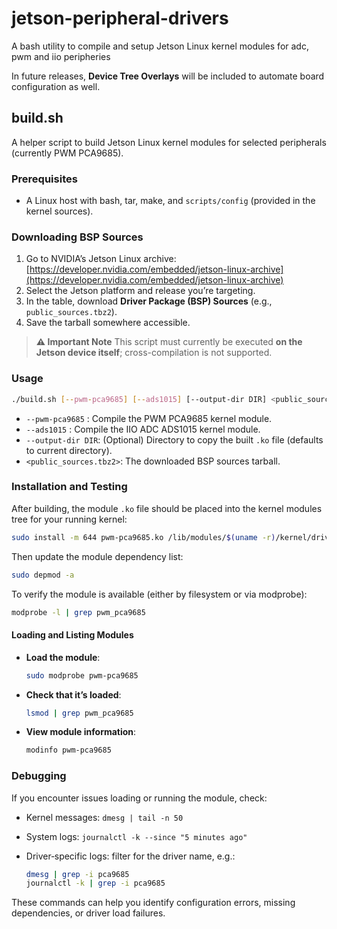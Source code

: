 # jetson-peripheral-drivers
A bash utility to compile and setup Jetson Linux kernel modules for adc, pwm and iio peripheries

In future releases, **Device Tree Overlays** will be included to automate board configuration as well.

## build.sh

A helper script to build Jetson Linux kernel modules for selected peripherals (currently PWM PCA9685).

### Prerequisites

* A Linux host with bash, tar, make, and `scripts/config` (provided in the kernel sources).

### Downloading BSP Sources

1. Go to NVIDIA’s Jetson Linux archive:
   [https://developer.nvidia.com/embedded/jetson-linux-archive](https://developer.nvidia.com/embedded/jetson-linux-archive)
2. Select the Jetson platform and release you’re targeting.
3. In the table, download **Driver Package (BSP) Sources** (e.g., `public_sources.tbz2`).
4. Save the tarball somewhere accessible.

> **⚠️ Important Note**
> This script must currently be executed **on the Jetson device itself**; cross-compilation is not supported.
### Usage

```bash
./build.sh [--pwm-pca9685] [--ads1015] [--output-dir DIR] <public_sources.tbz2>
```

* `--pwm-pca9685` : Compile the PWM PCA9685 kernel module.
* `--ads1015` : Compile the IIO ADC ADS1015 kernel module.
* `--output-dir DIR`: (Optional) Directory to copy the built `.ko` file (defaults to current directory).
* `<public_sources.tbz2>`: The downloaded BSP sources tarball.

### Installation and Testing

After building, the module `.ko` file should be placed into the kernel modules tree for your running kernel:

```bash
sudo install -m 644 pwm-pca9685.ko /lib/modules/$(uname -r)/kernel/drivers/pwm/
```

Then update the module dependency list:

```bash
sudo depmod -a
```

To verify the module is available (either by filesystem or via modprobe):

```bash
modprobe -l | grep pwm_pca9685
```

#### Loading and Listing Modules

* **Load the module**:

  ```bash
  sudo modprobe pwm-pca9685
  ```
* **Check that it’s loaded**:

  ```bash
  lsmod | grep pwm_pca9685
  ```
* **View module information**:

  ```bash
  modinfo pwm-pca9685
  ```

### Debugging

If you encounter issues loading or running the module, check:

* Kernel messages: `dmesg | tail -n 50`
* System logs: `journalctl -k --since "5 minutes ago"`
* Driver‑specific logs: filter for the driver name, e.g.:

  ```bash
  dmesg | grep -i pca9685
  journalctl -k | grep -i pca9685
  ```

These commands can help you identify configuration errors, missing dependencies, or driver load failures.
